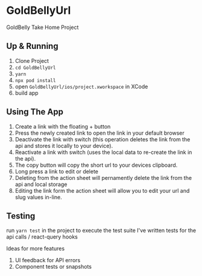 # GoldBellyUrl

GoldBelly Take Home Project

## Up & Running

1. Clone Project
2. `cd GoldBellyUrl`
3. `yarn`
4. `npx pod install`
5. open `GoldBellyUrl/ios/project.xworkspace` in XCode
6. build app

## Using The App

1. Create a link with the floating + button
2. Press the newly created link to open the link in your default browser
3. Deactivate the link with switch (this operation deletes the link from the api and stores it locally to your device).
4. Reactivate a link with switch (uses the local data to re-create the link in the api).
5. The copy button will copy the short url to your devices clipboard.
6. Long press a link to edit or delete
7. Deleting from the action sheet will pernamently delete the link from the api and local storage
8. Editing the link form the action sheet will allow you to edit your url and slug values in-line.

## Testing

run `yarn test` in the project to execute the test suite
I've written tests for the api calls / react-query hooks

Ideas for more features

1. UI feedback for API errors
2. Component tests or snapshots
